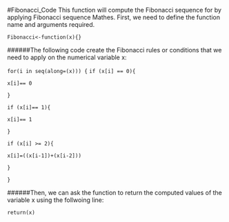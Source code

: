 #Fibonacci_Code
This function will compute the Fibonacci sequence for by applying Fibonacci sequence Mathes. First, we need to define the function name and arguments required.

`Fibonacci<-function(x){}`

######The following code create the Fibonacci rules or conditions that we need to apply on the numerical variable x:

`for(i in seq(along=(x))) {`
   `if (x[i] == 0){`
   
   `x[i]== 0`
   
   `}`
   
   `if (x[i]== 1){`
   
   `x[i]== 1`
   
   `}`
   
   `if (x[i] >= 2){`
   
   `x[i]=((x[i-1])+(x[i-2]))`
   
   `}`
   
   `}`
   

######Then, we can ask the function to return the computed values of the variable x using the follwoing line:

`return(x)`





    
  
